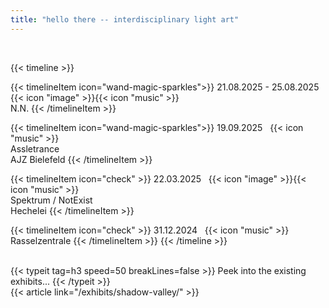 ```yaml
---
title: "hello there -- interdisciplinary light art"
---
```

<br>

{{< timeline >}}

  {{< timelineItem icon="wand-magic-sparkles">}}
    21.08.2025 - 25.08.2025 &nbsp; {{< icon "image" >}}{{< icon "music" >}} <br> N.N. 
  {{< /timelineItem >}}

  {{< timelineItem icon="wand-magic-sparkles">}}
    19.09.2025 &nbsp; {{< icon "music" >}} <br> Assletrance <br> AJZ Bielefeld
  {{< /timelineItem >}}

  {{< timelineItem icon="check"  >}}
    22.03.2025 &nbsp; {{< icon "image" >}}{{< icon "music" >}} <br> Spektrum / NotExist <br> Hechelei 
  {{< /timelineItem >}}

  {{< timelineItem icon="check" >}}
    31.12.2024 &nbsp; {{< icon "music" >}} <br> Rasselzentrale
  {{< /timelineItem >}}
{{< /timeline >}}


<br>
{{< typeit 
  tag=h3
  speed=50
  breakLines=false
>}}
Peek into the existing exhibits...
{{< /typeit >}}
<br>
{{< article link="/exhibits/shadow-valley/" >}}
<br>
<br>
<!-- {{< article link="/exhibits/bars/" >}} -->

